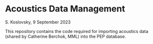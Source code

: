 # Acoustics Data Management
S. Koslovsky, 9 September 2023

This repository contains the code required for importing acoustics data (shared by Catherine Berchok, MML) into the PEP database.